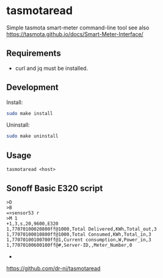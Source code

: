 # tasmotaread
Simple tasmota smart-meter command-line tool
see also https://tasmota.github.io/docs/Smart-Meter-Interface/

## Requirements

- curl and jq must be installed.

## Development


Install:
```sh
sudo make install
```

Uninstall:
```sh
sudo make uninstall
```

## Usage
```
tasmotaread <host>
```
## Sonoff Basic E320 script
```
>D
>B
=>sensor53 r
>M 1
+1,3,s,20,9600,E320
1,77070100020800ff@1000,Total Delivered,KWh,Total_out,3
1,77070100010800ff@1000,Total Consumed,KWh,Total_in,3
1,77070100100700ff@1,Current consumption,W,Power_in,3
1,77070100600100ff@#,Server-ID,,Meter_Number,0
```
-
https://github.com/dr-ni/tasmotaread
